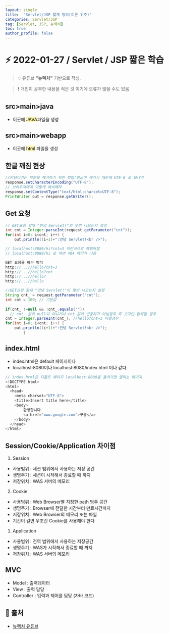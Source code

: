 ```yaml
---
layout: single
title:  "Servlet/JSP 짧게 정리(이론 위주)"
categories: Servlet/JSP 
tag: [Servlet, JSP, 뉴렉처]
toc: true
author_profile: false
---
```



# ⚡ 2022-01-27 / Servlet / JSP 짧은 학습

<!--Quote-->
> 💡 유튜브 **"뉴렉처"** 기반으로 작성.

> ❗ 개인이 공부한 내용을 적은 것 이기에 오류가 많을 수도 있음 


## src>main>java
* 이곳에 <mark style='background-color: #fff5b1'>JAVA</mark>파일을 생성 

## src>main>webapp 
* 이곳에 <mark style='background-color: #fff5b1'>html</mark> 파일을 생성

## 한글 깨짐 현상 
```java
//안녕이라는 부분을 해석하기 위한 방법(한글이 깨지기 때문에 UTF-8 로 보내라
response.setCharacterEncoding("UTF-8");
// 브라우저에게 이렇게 해석해라 
response.setContentType("text/html;charset=UTF-8");
PrintWriter out = response.getWriter();
```

## Get 요청
```java
// GET요청 할때 "안녕 Servlet!"의 몇번 나오는지 설정 
int cnt = Integer.parseInt(request.getParameter("cnt"));
for(int i=0; i<cnt; i++) {
	out.println((i+1)+":안녕 Servlet!<br />");

// localhost:8080/hi?cnt=3 이런식으로 해줘야함 
// localhost:8080/hi 로 하면 404 에러가 나옴 

GET 요청을 하는 방식 
http://...//hello?cnt=3
http://...//hello?cnt
http://...//hello?
http://...//hello

//GET요청 할때 "안녕 Servlet!"이 몇번 나오는지 설정
String cnt_ = request.getParameter("cnt");
int cnt = 100; // 기본값  
	
if(cnt_ !=null && !cnt_.equals("")) 
  // cnt_ 값이 null이 아니거나 cnt_값이 빈문자가 아닐경우 즉 숫자만 입력될 경우
cnt = Integer.parseInt(cnt_); //hello?cnt=3 이럴경우 
for(int i=0; i<cnt; i++) {
	out.println((i+1)+":안녕 Servlet!<br />");
		}
```
## index.html
* index.html은 default 페이지이다
* localhost:8080이나 localhost:8080/index.html 이나 같다 

```java
// index.html은 디폴트 페이지 localhost:8080을 들어가면 열리는 페이지 
<!DOCTYPE html>
<html>
  <head>
    <meta charset="UTF-8">
    <title>Insert title here</title>
    <body>
        환영합니다.
        <a href="www.google.com">구글</a>
    </body>
  </head>
</html>

```

## Session/Cookie/Application 차이점

1. Session
* 사용범위 : 세션 범위에서 사용하는 저장 공간
* 생명주기 : 세션이 시작해서 종료할 때 까지
* 저장위치 : WAS 서버의 메모리

2. Cookie
* 사용범위 : Web Browser별 지정한 path 범주 공간
* 생명주기 : Browser에 전달한 시간부터 만료시간까지
* 저장위치 : Web Browser의 메모리 또는 파일
* 기간이 길면 무조건 Cookie를 사용해야 한다
  
1. Application
* 사용범위 : 전역 범위에서 사용하는 저장공간
* 생명주기 : WAS가 시작해서 종료할 때 까지
* 저장위치 : WAS 서버의 메모리 
  
## MVC

* Model : 출력데이터
* View : 출력 담당
* Controller : 입력과 제어를 담당 (자바 코드)



## 📑 출처 

 * [뉴렉처 유튜브](https://www.youtube.com/channel/UC5-ixpj8DioZqmrasj6Ihpw) 
 
